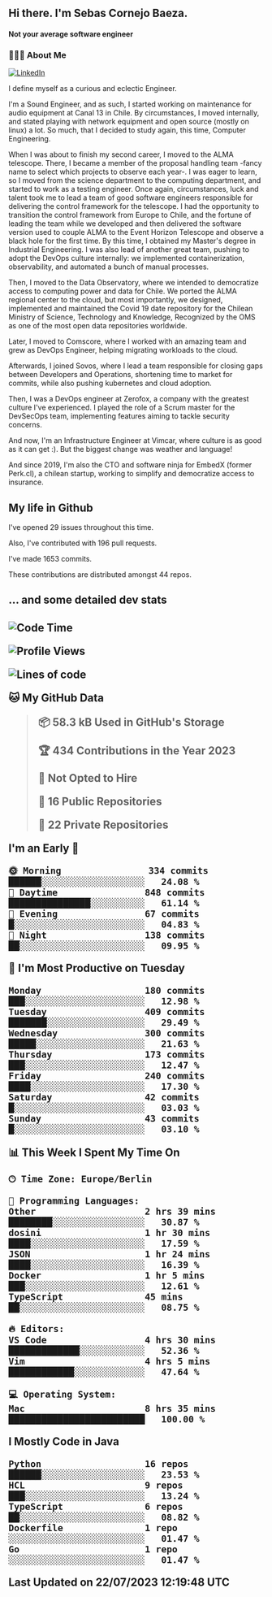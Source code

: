<h2> Hi there.  I'm Sebas Cornejo Baeza.</h2>
<h4> Not your average software engineer</h4>
<h3> 👨🏻‍💻 About Me </h3>
<a href="http://linkedin.com/in/sebastian-cornejo-baeza/"><img alt="LinkedIn" src="https://img.shields.io/badge/Sebas%20Cornejo%20-informational?style=appveyor&logo=linkedin"></a>


I define myself as a curious and eclectic Engineer.

I'm a Sound Engineer, and as such, I started working on maintenance for audio equipment at Canal 13 in Chile.
By circumstances, I moved internally, and stated playing with network equipment and open source (mostly on linux) 
a lot. So much, that I decided to study again, this time, Computer Engineering.

When I was about to finish my second career, I moved to the ALMA telescope. There, I became a member of the proposal handling team
-fancy name to select which projects to observe each year-. 
I was eager to learn, so I moved from the science department to the computing department, and started to work as 
a testing engineer. Once again, circumstances, luck and talent took me to lead a team of good software engineers 
responsible for delivering the control framework for the telescope. I had the opportunity to transition the control framework from
Europe to Chile, and the fortune of leading the team while we developed and then delivered the software
version used to couple ALMA to the Event Horizon Telescope and observe a black hole for the first time.
By this time, I obtained my Master's degree in Industrial Engineering.
I was also lead of another great team, pushing to adopt the DevOps culture internally: we implemented containerization, observability, and automated a bunch of manual processes.

Then, I moved to the Data Observatory, where we intended to democratize access to computing power
and data for Chile. We ported the ALMA regional center to the cloud, but most importantly, we designed, implemented
and maintained the Covid 19 date repository for the Chilean Ministry of Science, Technology and Knowledge, Recognized by the OMS as one of the most open
data repositories worldwide.

Later, I moved to Comscore, where I worked with an amazing team and grew as DevOps Engineer, helping migrating workloads to the cloud.

Afterwards, I joined Sovos, where I lead a team responsible for closing gaps between Developers and Operations, shortening time to market for commits, while
also pushing kubernetes and cloud adoption.

Then, I was a DevOps engineer at Zerofox, a company with the greatest culture I've experienced. I played the role of a Scrum master for the DevSecOps team,
implementing features aiming to tackle security concerns.

And now, I'm an Infrastructure Engineer at Vimcar, where culture is as good as it can get :). But the biggest change was weather and language!
 
And since 2019, I'm also the CTO and software ninja for EmbedX (former Perk.cl), a chilean startup, working to simplify and democratize access to insurance.

<h2> My life in Github </h2>

I've opened 29 issues throughout this time.

Also, I've contributed with 196 pull requests.

I've made 1653 commits.

These contributions are distributed amongst 44 repos.

<h2>... and some detailed dev stats<h2>

<!--START_SECTION:waka-->
![Code Time](http://img.shields.io/badge/Code%20Time-426%20hrs%2017%20mins-blue)

![Profile Views](http://img.shields.io/badge/Profile%20Views-1-blue)

![Lines of code](https://img.shields.io/badge/From%20Hello%20World%20I%27ve%20Written-736.2%20thousand%20lines%20of%20code-blue)

**🐱 My GitHub Data** 

> 📦 58.3 kB Used in GitHub's Storage 
 > 
> 🏆 434 Contributions in the Year 2023
 > 
> 🚫 Not Opted to Hire
 > 
> 📜 16 Public Repositories 
 > 
> 🔑 22 Private Repositories 
 > 
**I'm an Early 🐤** 

```text
🌞 Morning                334 commits         ██████░░░░░░░░░░░░░░░░░░░   24.08 % 
🌆 Daytime                848 commits         ███████████████░░░░░░░░░░   61.14 % 
🌃 Evening                67 commits          █░░░░░░░░░░░░░░░░░░░░░░░░   04.83 % 
🌙 Night                  138 commits         ██░░░░░░░░░░░░░░░░░░░░░░░   09.95 % 
```
📅 **I'm Most Productive on Tuesday** 

```text
Monday                   180 commits         ███░░░░░░░░░░░░░░░░░░░░░░   12.98 % 
Tuesday                  409 commits         ███████░░░░░░░░░░░░░░░░░░   29.49 % 
Wednesday                300 commits         █████░░░░░░░░░░░░░░░░░░░░   21.63 % 
Thursday                 173 commits         ███░░░░░░░░░░░░░░░░░░░░░░   12.47 % 
Friday                   240 commits         ████░░░░░░░░░░░░░░░░░░░░░   17.30 % 
Saturday                 42 commits          █░░░░░░░░░░░░░░░░░░░░░░░░   03.03 % 
Sunday                   43 commits          █░░░░░░░░░░░░░░░░░░░░░░░░   03.10 % 
```


📊 **This Week I Spent My Time On** 

```text
🕑︎ Time Zone: Europe/Berlin

💬 Programming Languages: 
Other                    2 hrs 39 mins       ████████░░░░░░░░░░░░░░░░░   30.87 % 
dosini                   1 hr 30 mins        ████░░░░░░░░░░░░░░░░░░░░░   17.59 % 
JSON                     1 hr 24 mins        ████░░░░░░░░░░░░░░░░░░░░░   16.39 % 
Docker                   1 hr 5 mins         ███░░░░░░░░░░░░░░░░░░░░░░   12.61 % 
TypeScript               45 mins             ██░░░░░░░░░░░░░░░░░░░░░░░   08.75 % 

🔥 Editors: 
VS Code                  4 hrs 30 mins       █████████████░░░░░░░░░░░░   52.36 % 
Vim                      4 hrs 5 mins        ████████████░░░░░░░░░░░░░   47.64 % 

💻 Operating System: 
Mac                      8 hrs 35 mins       █████████████████████████   100.00 % 
```

**I Mostly Code in Java** 

```text
Python                   16 repos            ██████░░░░░░░░░░░░░░░░░░░   23.53 % 
HCL                      9 repos             ███░░░░░░░░░░░░░░░░░░░░░░   13.24 % 
TypeScript               6 repos             ██░░░░░░░░░░░░░░░░░░░░░░░   08.82 % 
Dockerfile               1 repo              ░░░░░░░░░░░░░░░░░░░░░░░░░   01.47 % 
Go                       1 repo              ░░░░░░░░░░░░░░░░░░░░░░░░░   01.47 % 
```




 Last Updated on 22/07/2023 12:19:48 UTC
<!--END_SECTION:waka-->
